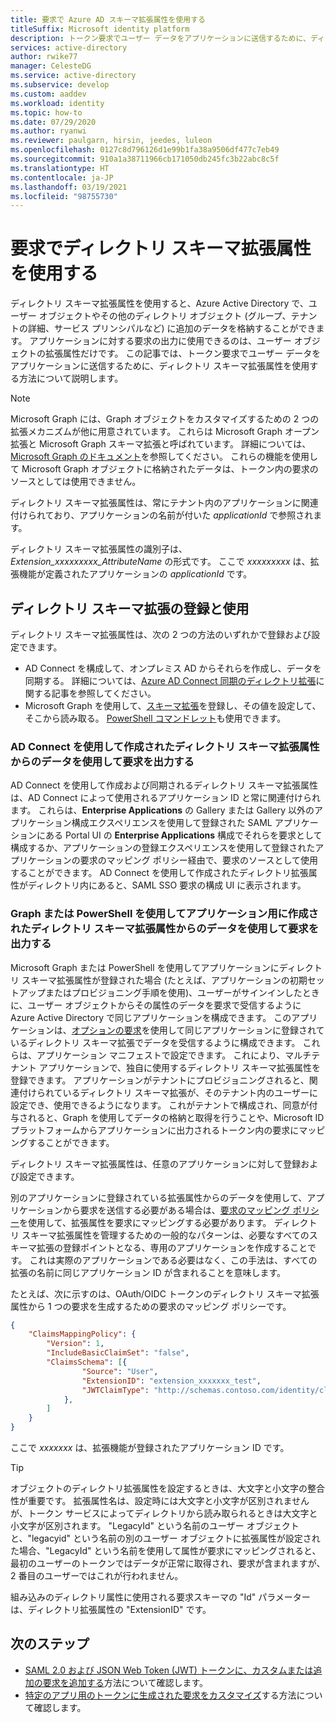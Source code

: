 ```yaml
---
title: 要求で Azure AD スキーマ拡張属性を使用する
titleSuffix: Microsoft identity platform
description: トークン要求でユーザー データをアプリケーションに送信するために、ディレクトリ スキーマ拡張属性を使用する方法について説明します。
services: active-directory
author: rwike77
manager: CelesteDG
ms.service: active-directory
ms.subservice: develop
ms.custom: aaddev
ms.workload: identity
ms.topic: how-to
ms.date: 07/29/2020
ms.author: ryanwi
ms.reviewer: paulgarn, hirsin, jeedes, luleon
ms.openlocfilehash: 0127c8d796126d1e99b1fa38a9506df477c7eb49
ms.sourcegitcommit: 910a1a38711966cb171050db245fc3b22abc8c5f
ms.translationtype: HT
ms.contentlocale: ja-JP
ms.lasthandoff: 03/19/2021
ms.locfileid: "98755730"
---
```

# <a name="using-directory-schema-extension-attributes-in-claims"></a>要求でディレクトリ スキーマ拡張属性を使用する

ディレクトリ スキーマ拡張属性を使用すると、Azure Active Directory で、ユーザー オブジェクトやその他のディレクトリ オブジェクト (グループ、テナントの詳細、サービス プリンシパルなど) に追加のデータを格納することができます。  アプリケーションに対する要求の出力に使用できるのは、ユーザー オブジェクトの拡張属性だけです。 この記事では、トークン要求でユーザー データをアプリケーションに送信するために、ディレクトリ スキーマ拡張属性を使用する方法について説明します。

> [!NOTE]
> Microsoft Graph には、Graph オブジェクトをカスタマイズするための 2 つの拡張メカニズムが他に用意されています。 これらは Microsoft Graph オープン拡張と Microsoft Graph スキーマ拡張と呼ばれています。 詳細については、[Microsoft Graph のドキュメント](/graph/extensibility-overview)を参照してください。 これらの機能を使用して Microsoft Graph オブジェクトに格納されたデータは、トークン内の要求のソースとしては使用できません。

ディレクトリ スキーマ拡張属性は、常にテナント内のアプリケーションに関連付けられており、アプリケーションの名前が付いた *applicationId* で参照されます。

ディレクトリ スキーマ拡張属性の識別子は、*Extension_xxxxxxxxx_AttributeName* の形式です。  ここで *xxxxxxxxx* は、拡張機能が定義されたアプリケーションの *applicationId* です。

## <a name="registering-and-using-directory-schema-extensions"></a>ディレクトリ スキーマ拡張の登録と使用
ディレクトリ スキーマ拡張属性は、次の 2 つの方法のいずれかで登録および設定できます。

- AD Connect を構成して、オンプレミス AD からそれらを作成し、データを同期する。 詳細については、[Azure AD Connect 同期のディレクトリ拡張](../hybrid/how-to-connect-sync-feature-directory-extensions.md)に関する記事を参照してください。
- Microsoft Graph を使用して、[スキーマ拡張](/graph/extensibility-overview)を登録し、その値を設定して、そこから読み取る。 [PowerShell コマンドレット](/powershell/azure/active-directory/using-extension-attributes-sample)も使用できます。

### <a name="emitting-claims-with-data-from-directory-schema-extension-attributes-created-with-ad-connect"></a>AD Connect を使用して作成されたディレクトリ スキーマ拡張属性からのデータを使用して要求を出力する
AD Connect を使用して作成および同期されるディレクトリ スキーマ拡張属性は、AD Connect によって使用されるアプリケーション ID と常に関連付けられます。 これらは、**Enterprise Applications** の Gallery または Gallery 以外のアプリケーション構成エクスペリエンスを使用して登録された SAML アプリケーションにある Portal UI の **Enterprise Applications** 構成でそれらを要求として構成するか、アプリケーションの登録エクスペリエンスを使用して登録されたアプリケーションの要求のマッピング ポリシー経由で、要求のソースとして使用することができます。  AD Connect を使用して作成されたディレクトリ拡張属性がディレクトリ内にあると、SAML SSO 要求の構成 UI に表示されます。

### <a name="emitting-claims-with-data-from-directory-schema-extension-attributes-created-for-an-application-using-graph-or-powershell"></a>Graph または PowerShell を使用してアプリケーション用に作成されたディレクトリ スキーマ拡張属性からのデータを使用して要求を出力する
Microsoft Graph または PowerShell を使用してアプリケーションにディレクトリ スキーマ拡張属性が登録された場合 (たとえば、アプリケーションの初期セットアップまたはプロビジョニング手順を使用)、ユーザーがサインインしたときに、ユーザー オブジェクトからその属性のデータを要求で受信するように Azure Active Directory で同じアプリケーションを構成できます。  このアプリケーションは、[オプションの要求](active-directory-optional-claims.md#configuring-directory-extension-optional-claims)を使用して同じアプリケーションに登録されているディレクトリ スキーマ拡張でデータを受信するように構成できます。  これらは、アプリケーション マニフェストで設定できます。  これにより、マルチテナント アプリケーションで、独自に使用するディレクトリ スキーマ拡張属性を登録できます。 アプリケーションがテナントにプロビジョニングされると、関連付けられているディレクトリ スキーマ拡張が、そのテナント内のユーザーに設定でき、使用できるようになります。  これがテナントで構成され、同意が付与されると、Graph を使用してデータの格納と取得を行うことや、Microsoft ID プラットフォームからアプリケーションに出力されるトークン内の要求にマッピングすることができます。

ディレクトリ スキーマ拡張属性は、任意のアプリケーションに対して登録および設定できます。

別のアプリケーションに登録されている拡張属性からのデータを使用して、アプリケーションから要求を送信する必要がある場合は、[要求のマッピング ポリシー](active-directory-claims-mapping.md)を使用して、拡張属性を要求にマッピングする必要があります。  ディレクトリ スキーマ拡張属性を管理するための一般的なパターンは、必要なすべてのスキーマ拡張の登録ポイントとなる、専用のアプリケーションを作成することです。  これは実際のアプリケーションである必要はなく、この手法は、すべての拡張の名前に同じアプリケーション ID が含まれることを意味します。

たとえば、次に示すのは、OAuth/OIDC トークンのディレクトリ スキーマ拡張属性から 1 つの要求を生成するための要求のマッピング ポリシーです。

```json
{
    "ClaimsMappingPolicy": {
        "Version": 1,
        "IncludeBasicClaimSet": "false",
        "ClaimsSchema": [{
                "Source": "User",
                "ExtensionID": "extension_xxxxxxx_test",
                "JWTClaimType": "http://schemas.contoso.com/identity/claims/exampleclaim"
            },
        ]
    }
}
```

ここで *xxxxxxx* は、拡張機能が登録されたアプリケーション ID です。

> [!TIP]
> オブジェクトのディレクトリ拡張属性を設定するときは、大文字と小文字の整合性が重要です。  拡張属性名は、設定時には大文字と小文字が区別されませんが、トークン サービスによってディレクトリから読み取られるときは大文字と小文字が区別されます。  "LegacyId" という名前のユーザー オブジェクトと、"legacyid" という名前の別のユーザー オブジェクトに拡張属性が設定された場合、"LegacyId" という名前を使用して属性が要求にマッピングされると、最初のユーザーのトークンではデータが正常に取得され、要求が含まれますが、2 番目のユーザーではこれが行われません。
>
> 組み込みのディレクトリ属性に使用される要求スキーマの "Id" パラメーターは、ディレクトリ拡張属性の "ExtensionID" です。

## <a name="next-steps"></a>次のステップ
- [SAML 2.0 および JSON Web Token (JWT) トークンに、カスタムまたは追加の要求を追加する](active-directory-optional-claims.md)方法について確認します。
- [特定のアプリ用のトークンに生成された要求をカスタマイズ](active-directory-claims-mapping.md)する方法について確認します。